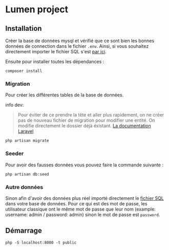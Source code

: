 # Lumen project

## Installation

Créer la base de données mysql et vérifié que ce sont bien les bonnes données de connection dans le fichier `.env`.
Ainsi, si vous souhaitez directement importer le fichier SQL s'est [par ici](#autre-données).

Ensuite pour installer toutes les dépendances :

```
composer install
```

### Migration

Pour créer les différentes tables de la base de données.

info dev: 
> Pour éviter de ce prendre la tête et aller plus rapidement, on ne créer pas de nouveau fichier de migration pour modifier une entité.
On modifie directement le dossier déjà éxistant.
[La documentation Laravel](https://laravel.com/docs/8.x/migrations)

```
php artisan migrate
```
### Seeder

Pour avoir des fausses données vous pouvez faire la commande suivante :

```
php artisan db:seed
```

### Autre données

Sinon afin d'avoir des données plus réel importé directement le [fichier SQL](https://github.com/AH-REM/Polaris/releases/download/v1.0/database.sql) dans votre base de données.
Pour ce qui est des mot de passe, les utilisateur classique ont le même mot de passe que leur nom (example: username: admin / password: admin) sinon le mot de passe est `password`.

## Démarrage

```
php -S localhost:8000 -t public
```
